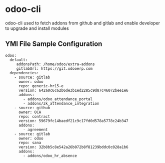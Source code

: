 # odoo-cli

odoo-cli used to fetch  addons from github and gitlab and enable developer to upgrade and install modules
## YMl File Sample Configuration 
```
odoo: 
  default:
     addonsPath: /home/odoo/extra-addons
     gitlabUrl: https://git.odooerp.com
  dependencies:
    - source: gitlab
      owner: odoo
      repo: generic-hr15-e
      version: 642a0c6c62b6de3b1ed2285c9d87c46072bee1e6
      addons: 
        - addons/odoo_attendance_portal
        - addons/zk_attendance_integration
    - source: github
      owner: OCA
      repo: contract
      version: 59679fc14baedf21c9c17fd0d578a5778c24b347
      addons: 
        - agreement
    - source: gitlab
      owner: odoo
      repo: sana
      version: 32b8b5c8e542a26b072b8f81239bddc0c028a1b6
      addons: 
        - addons/odoo_hr_absence
```